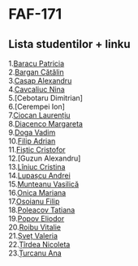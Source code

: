 # FAF-171 
## Lista studentilor + linku
1.[Baracu Patricia](https://github.com/PatriciaBaracu/oop)<br>
2.[Bargan Cătălin](https://github.com/LUCk1Ng)<br>
3.[Casap Alexandru](https://github.com/casapalexandru/OOP)<br>
4.[Cavcaliuc Nina](https://github.com/Cavcaliuc/OOP)<br>
5.[Cebotaru Dimitrian] <br>
6.[Cerempei Ion]<br>
7.[Ciocan Laurențiu](https://github.com/LichcrazeLC)<br>
8.[Diacenco Margareta](https://github.com/ritaFAF/OOP)<br>
9.[Doga Vadim](https://github.com/vadimdoga/OOP)<br>
10.[Filip Adrian](https://github.com/FilipAdrian/oop)<br>
11.[Fiștic Cristofor](https://github.com/cristofor98)<br>
12.[Guzun Alexandru]<br>
13.[Lîniuc Cristina](https://github.com/cristina-liniuc/OOP)<br>
14.[Lupașcu Andrei](https://github.com/FluffyK/OOP)<br>
15.[Munteanu Vasilică](https://github.com/LikaMD)<br>
16.[Onica Mariana](https://github.com/MarianaOnica/OOP)<br>
17.[Osoianu Filip](https://github.com/FilipOsoianu/OOP)<br>
18.[Poleacov Tatiana](https://github.com/taneapoleacov/OOP)<br>
19.[Popov Eliodor](github.com/EliodorPopov/OOP)<br>
20.[Roibu Vitalie](https://github.com/VITAL1E)<br>
21.[Șveț Valeria](https://github.com/Valeriaaasv)<br>
22.[Țîrdea Nicoleta](https://github.com/NicoletaTirdea)<br>
23.[Țurcanu Ana](https://github.com/AnaTurcanu/OOP)
